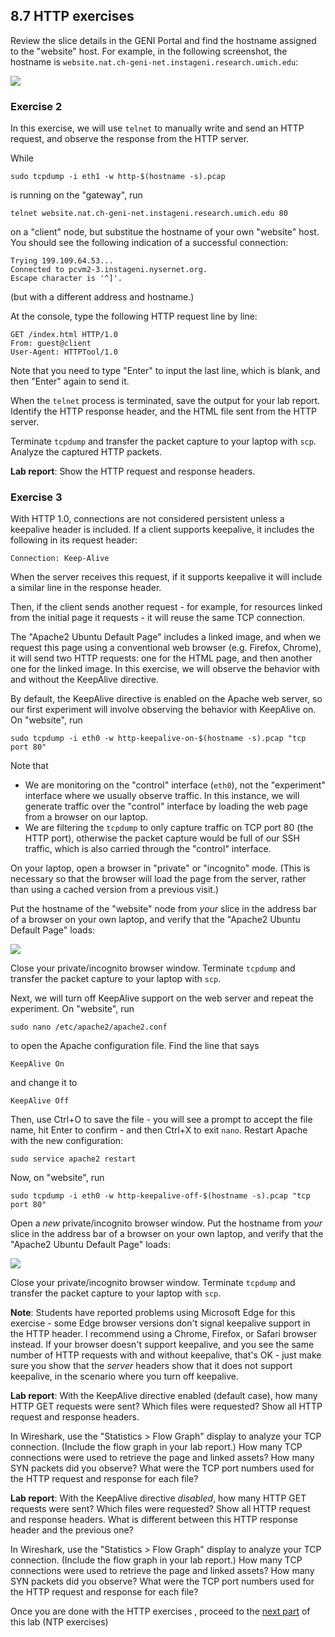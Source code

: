 ## 8.7 HTTP exercises

Review the slice details in the GENI Portal and find the hostname assigned to the "website" host. For example, in the following screenshot, the hostname is `website.nat.ch-geni-net.instageni.research.umich.edu`:

![](https://witestlab.poly.edu/blog/content/images/2017/03/gateway-hostname.png)

### Exercise 2

In this exercise, we will use `telnet` to manually write and send an HTTP request, and observe the response from the HTTP server.

While

```
sudo tcpdump -i eth1 -w http-$(hostname -s).pcap
```

is running on the "gateway", run

```
telnet website.nat.ch-geni-net.instageni.research.umich.edu 80
```

on a "client" node, but substitue the hostname of your own "website" host. You should see the following indication of a successful connection:

```
Trying 199.109.64.53...
Connected to pcvm2-3.instageni.nysernet.org.
Escape character is '^]'.
```

(but with a different address and hostname.)

At the console, type the following HTTP request line by line:

```
GET /index.html HTTP/1.0
From: guest@client
User-Agent: HTTPTool/1.0

```

Note that you need to type "Enter" to input the last line, which is blank, and then "Enter" again to send it.

When the `telnet` process is terminated, save the output for your lab report. Identify the HTTP response header, and the HTML file sent from the HTTP server.

Terminate `tcpdump` and transfer the packet capture to your laptop with `scp`. Analyze the captured HTTP packets. 

**Lab report**: Show the HTTP request and response headers.

### Exercise 3

With HTTP 1.0, connections are not considered persistent unless a keepalive header is included. If a client supports keepalive, it includes the following in its request header:

```
Connection: Keep-Alive
```

When the server receives this request, if it supports keepalive it will include a similar line in the response header.

Then, if the client sends another request - for example, for resources linked from the initial page it requests - it will reuse the same TCP connection.

The "Apache2 Ubuntu Default Page" includes a linked image, and when we request this page using a conventional web browser (e.g. Firefox, Chrome), it will send two HTTP requests: one for the HTML page, and then another one for the linked image. In this exercise, we will observe the behavior with and without the KeepAlive directive.

By default, the KeepAlive directive is enabled on the Apache web server, so our first experiment will involve observing the behavior with KeepAlive on. On "website", run

```
sudo tcpdump -i eth0 -w http-keepalive-on-$(hostname -s).pcap "tcp port 80"
```

Note that

* We are monitoring on the "control" interface (`eth0`), not the "experiment" interface where we usually observe traffic. In this instance, we will generate traffic over the "control" interface by loading the web page from a browser on our laptop.
* We are filtering the `tcpdump` to only capture traffic on TCP port 80 (the HTTP port), otherwise the packet capture would be full of our SSH traffic, which is also carried through the "control" interface.

On your laptop, open a browser in "private" or "incognito" mode. (This is necessary so that the browser will load the page from the server, rather than using a cached version from a previous visit.)

Put the hostname of the "website" node from _your_ slice in the address bar of a browser on your own laptop, and verify that the "Apache2 Ubuntu Default Page" loads:

![](http-pageload.png)

Close your private/incognito browser window. Terminate `tcpdump` and transfer the packet capture to your laptop with `scp`.

Next, we will turn off KeepAlive support on the web server and repeat the experiment. On "website", run

```
sudo nano /etc/apache2/apache2.conf
```

to open the Apache configuration file. Find the line that says

```
KeepAlive On
```

and change it to

```
KeepAlive Off
```

Then, use Ctrl+O to save the file - you will see a prompt to accept the file name, hit Enter to confirm - and then Ctrl+X to exit `nano`. Restart Apache with the new configuration:

```
sudo service apache2 restart
```

Now, on "website", run

```
sudo tcpdump -i eth0 -w http-keepalive-off-$(hostname -s).pcap "tcp port 80"
```

Open a _new_ private/incognito browser window. Put the hostname from _your_ slice in the address bar of a browser on your own laptop, and verify that the "Apache2 Ubuntu Default Page" loads:

![](http-pageload.png)

Close your private/incognito browser window. Terminate `tcpdump` and transfer the packet capture to your laptop with `scp`.

**Note**: Students have reported problems using Microsoft Edge for this exercise - some Edge browser versions don't signal keepalive support in the HTTP header. I recommend using a Chrome, Firefox, or Safari browser instead. If your browser doesn't support keepalive, and you see the same number of HTTP requests with and without keepalive, that's OK - just make sure you show that the *server* headers show that it does not support keepalive, in the scenario where you turn off keepalive.



**Lab report**: With the KeepAlive directive enabled (default case), how many HTTP GET requests were sent? Which files were requested? Show all HTTP request and response headers. 

In Wireshark, use the "Statistics > Flow Graph" display to analyze your TCP connection. (Include the flow graph in your lab report.) How many TCP connections were used to retrieve the page and linked assets? How many SYN packets did you observe? What were the TCP port numbers used for the HTTP request and response for each file?


**Lab report**: With the KeepAlive directive _disabled_, how many HTTP GET requests were sent? Which files were requested? Show all HTTP request and response headers. What is different between this HTTP response header and the previous one?

In Wireshark, use the "Statistics > Flow Graph" display to analyze your TCP connection. (Include the flow graph in your lab report.) How many TCP connections were used to retrieve the page and linked assets? How many SYN packets did you observe? What were the TCP port numbers used for the HTTP request and response for each file?

Once you are done with the HTTP exercises , proceed to the [next part](el5373-lab8-89.md) of this lab (NTP exercises)
